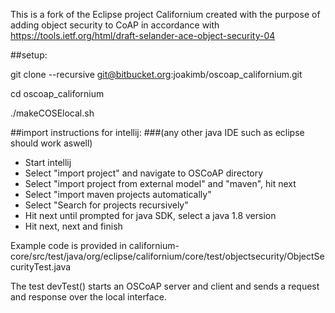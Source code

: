This is a fork of the Eclipse project Californium created with the purpose of adding object security to CoAP in accordance with https://tools.ietf.org/html/draft-selander-ace-object-security-04

##setup:

git clone --recursive git@bitbucket.org:joakimb/oscoap_californium.git

cd oscoap_californium

./makeCOSElocal.sh

##import instructions for intellij: 
###(any other java IDE such as eclipse should work aswell)

* Start intellij
* Select "import project" and navigate to OSCoAP directory
* Select "import project from external model" and "maven", hit next
* Select "import maven projects automatically"
* Select "Search for projects recursively"
* Hit next until prompted for java SDK, select a java 1.8 version
* Hit next, next and finish

Example code is provided in californium-core/src/test/java/org/eclipse/californium/core/test/objectsecurity/ObjectSecurityTest.java

The test devTest() starts an OSCoAP server and client and sends a request and response over the local interface.


